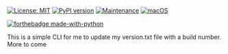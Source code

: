 [![License: MIT](https://img.shields.io/badge/License-MIT-yellow.svg)](https://opensource.org/licenses/MIT)
[![PyPI version](https://badge.fury.io/py/traviscli.svg)](https://badge.fury.io/py/traviscli)
[![Maintenance](https://img.shields.io/badge/Maintained%3F-yes-green.svg)](https://GitHub.com/Naereen/StrapDown.js/graphs/commit-activity)
[![macOS](https://svgshare.com/i/ZjP.svg)](https://svgshare.com/i/ZjP.svg)

[![forthebadge made-with-python](http://ForTheBadge.com/images/badges/made-with-python.svg)](https://www.python.org/)

This is a simple CLI for me to update my version.txt file with a build number.  More to come
    